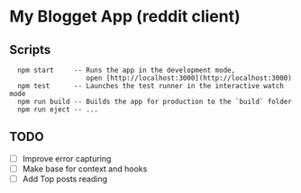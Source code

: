 # My Blogget App (reddit client)

## Scripts
```
  npm start     -- Runs the app in the development mode,
                   open [http://localhost:3000](http://localhost:3000)
  npm test      -- Launches the test runner in the interactive watch mode
  npm run build -- Builds the app for production to the `build` folder
  npm run eject -- ...
```

## TODO
- [ ] Improve error capturing
- [ ] Make base for context and hooks
- [ ] Add Top posts reading
